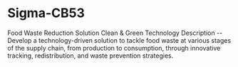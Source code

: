 # Sigma-CB53
Food Waste Reduction Solution 
Clean & Green Technology
Description -- Develop a technology-driven solution to tackle food waste at various stages of the supply chain, from production to consumption, through innovative tracking, redistribution, and waste prevention strategies.


